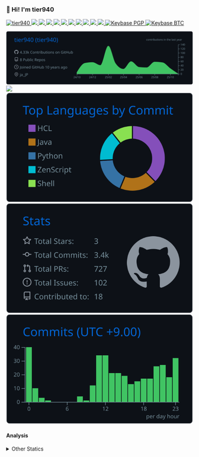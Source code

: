 ### 👋 Hi! I'm tier940

<p align="left"> 
  <a href="https://github.com/tier940/tier940/">
    <img src="https://komarev.com/ghpvc/?username=tier940" alt="tier940" />
  </a>
  <a href="http://twitter.com/tier940">
    <img height="20" src="https://img.shields.io/twitter/follow/tier940?label=Twitter&logo=twitter&style=flat" />
  </a>
  <a href="https://github.com/tier940">
    <img height="20" src="https://img.shields.io/github/followers/tier940?label=follow&logo=github&style=flat" />
  </a>
  <a href="https://www.reddit.com/user/tier940">
    <img height="20" src="https://img.shields.io/reddit/user-karma/combined/tier940?label=Reddit&logo=reddit&style=flat" />
  </a>
  <a href="https://stackoverflow.com/users/17317833/tier940">
    <img height="20" src="https://img.shields.io/stackexchange/stackoverflow/r/17317833?label=StackOverflow&logo=stack-overflow&style=flat" />
  </a>
  <a href="https://zenn.dev/tier940">
    <img height="20" src="https://zenn.badge.nikaera.com/s/tier940/likes" />
  </a>
  <a href="https://zenn.dev/tier940">
    <img height="20" src="https://zenn.badge.nikaera.com/s/tier940/followers" />
  </a>
  <a href="https://zenn.dev/tier940">
    <img height="20" src="https://zenn.badge.nikaera.com/s/tier940/articles" />
  </a>
  <a href="http://qiita.com/tier940">
    <img height="20" src="https://qiita-badge.apiapi.app/s/tier940/posts.svg" />
  </a>
  <a href="http://qiita.com/tier940">
    <img height="20" src="https://qiita-badge.apiapi.app/s/tier940/contributions.svg" />
  </a>
  <a href="https://github.com/tier940/tier940/">
    <img height="20" src="https://github.com/tier940/tier940/actions/workflows/main.yml/badge.svg" />
  </a>
  <a href="https://keybase.io/tier940">
    <img alt="Keybase PGP" src="https://img.shields.io/keybase/pgp/tier940">
  </a>
  <a href="https://keybase.io/tier940">
    <img alt="Keybase BTC" src="https://img.shields.io/keybase/btc/tier940">
  </a>
</p>

[![](https://raw.githubusercontent.com/tier940/tier940/main/profile-summary-card-output/github_dark/0-profile-details.svg)](https://github.com/vn7n24fzkq/github-profile-summary-cards)
[![](https://raw.githubusercontent.com/tier940/tier940/main/profile-summary-card-output/github_dark/1-repos-per-language.svg)](https://github.com/vn7n24fzkq/github-profile-summary-cards) [![](https://raw.githubusercontent.com/tier940/tier940/main/profile-summary-card-output/github_dark/2-most-commit-language.svg)](https://github.com/vn7n24fzkq/github-profile-summary-cards)
[![](https://raw.githubusercontent.com/tier940/tier940/main/profile-summary-card-output/github_dark/3-stats.svg)](https://github.com/vn7n24fzkq/github-profile-summary-cards) [![](https://raw.githubusercontent.com/tier940/tier940/main/profile-summary-card-output/github_dark/4-productive-time.svg)](https://github.com/vn7n24fzkq/github-profile-summary-cards)


#### Analysis
<!-- <img height="150" src="https://github.com/tier940/tier940/blob/master/images/stat.svg" alt="Alternative Text"/> -->

<details>
  <summary>Other Statics</summary>
  <!--START_SECTION:waka-->
![Code Time](http://img.shields.io/badge/Code%20Time-4%2C419%20hrs%2032%20mins-blue)

**🐱 My GitHub Data** 

> 📦 35.0 kB Used in GitHub's Storage 
 > 
> 💼 Opted to Hire
 > 
> 📜 8 Public Repositories 
 > 
> 🔑 5 Private Repositories 
 > 
**I'm an Early 🐤** 

```text
🌞 Morning                2669 commits        ████░░░░░░░░░░░░░░░░░░░░░   16.40 % 
🌆 Daytime                5924 commits        █████████░░░░░░░░░░░░░░░░   36.40 % 
🌃 Evening                5985 commits        █████████░░░░░░░░░░░░░░░░   36.78 % 
🌙 Night                  1695 commits        ███░░░░░░░░░░░░░░░░░░░░░░   10.42 % 
```
📅 **I'm Most Productive on Saturday** 

```text
Monday                   1620 commits        ██░░░░░░░░░░░░░░░░░░░░░░░   09.96 % 
Tuesday                  2648 commits        ████░░░░░░░░░░░░░░░░░░░░░   16.27 % 
Wednesday                2007 commits        ███░░░░░░░░░░░░░░░░░░░░░░   12.33 % 
Thursday                 1689 commits        ███░░░░░░░░░░░░░░░░░░░░░░   10.38 % 
Friday                   2277 commits        ███░░░░░░░░░░░░░░░░░░░░░░   13.99 % 
Saturday                 3044 commits        █████░░░░░░░░░░░░░░░░░░░░   18.71 % 
Sunday                   2988 commits        █████░░░░░░░░░░░░░░░░░░░░   18.36 % 
```


📊 **This Week I Spent My Time On** 

```text
🕑︎ Time Zone: Asia/Tokyo

💬 Programming Languages: 
Other                    36 hrs 5 mins       █████████████████████░░░░   82.98 % 
Java                     4 hrs 31 mins       ███░░░░░░░░░░░░░░░░░░░░░░   10.42 % 
Gradle                   40 mins             ░░░░░░░░░░░░░░░░░░░░░░░░░   01.55 % 
JSON                     38 mins             ░░░░░░░░░░░░░░░░░░░░░░░░░   01.46 % 
Markdown                 28 mins             ░░░░░░░░░░░░░░░░░░░░░░░░░   01.10 % 

🔥 Editors: 
Edge                     35 hrs 20 mins      ████████████████████░░░░░   81.28 % 
IntelliJ IDEA            6 hrs 20 mins       ████░░░░░░░░░░░░░░░░░░░░░   14.58 % 
VS Code                  1 hr 6 mins         █░░░░░░░░░░░░░░░░░░░░░░░░   02.53 % 
Chrome                   42 mins             ░░░░░░░░░░░░░░░░░░░░░░░░░   01.61 % 

💻 Operating System: 
Windows                  36 hrs 46 mins      █████████████████████░░░░   84.55 % 
Mac                      5 hrs 31 mins       ███░░░░░░░░░░░░░░░░░░░░░░   12.69 % 
Unknown OS               42 mins             ░░░░░░░░░░░░░░░░░░░░░░░░░   01.61 % 
Linux                    29 mins             ░░░░░░░░░░░░░░░░░░░░░░░░░   01.14 % 
```

**I Mostly Code in Java** 

```text
Java                     15 repos            ████████████░░░░░░░░░░░░░   50.00 % 
ZenScript                3 repos             ██░░░░░░░░░░░░░░░░░░░░░░░   10.00 % 
Shell                    2 repos             ██░░░░░░░░░░░░░░░░░░░░░░░   06.67 % 
Python                   2 repos             ██░░░░░░░░░░░░░░░░░░░░░░░   06.67 % 
HTML                     1 repo              █░░░░░░░░░░░░░░░░░░░░░░░░   03.33 % 
```



**Timeline**

![Lines of Code chart](https://raw.githubusercontent.com/tier940/tier940/main/assets/bar_graph.png)


 Last Updated on 08/09/2024 00:07:54 UTC
<!--END_SECTION:waka-->
</details>
